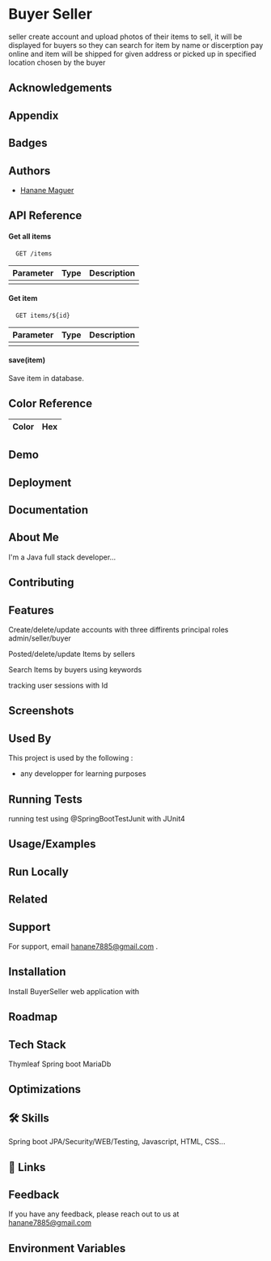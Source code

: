 
# Buyer Seller

seller create account and upload photos of their items to sell, it will be displayed
 for buyers so they can search for item by name or discerption pay online
  and item will be shipped for given address or picked up in specified location 
  chosen by the buyer 


## Acknowledgements

 

## Appendix




## Badges

## Authors

- [Hanane Maguer](github.com/hannaJava/Maguer_Hanane_buyerSeller_CaseStudy)


## API Reference

#### Get all items

```http
  GET /items
```

| Parameter | Type     | Description                |
| :-------- | :------- | :------------------------- |
|  |  |  |

#### Get item

```http
  GET items/${id}
```

| Parameter | Type     | Description                       |
| :-------- | :------- | :-------------------------------- |
|     |  |  |

#### save(item)

Save item in database.

## Color Reference

| Color             | Hex                                                                |
| ----------------- | ------------------------------------------------------------------ |



## Demo



## Deployment



## Documentation



## About Me
I'm a Java full stack developer...


## Contributing



## Features

Create/delete/update accounts with three diffirents principal roles admin/seller/buyer

Posted/delete/update Items by sellers 

Search Items by buyers using keywords

tracking user sessions with Id







## Screenshots



## Used By

This project is used by the following :

- any developper for learning purposes


## Running Tests

running test using @SpringBootTestJunit with JUnit4

## Usage/Examples



## Run Locally



## Related


## Support

For support, email hanane7885@gmail.com .


## Installation

Install BuyerSeller web application with 
    
## Roadmap


## Tech Stack

Thymleaf
Spring boot
MariaDb


## Optimizations


## 🛠 Skills
Spring boot JPA/Security/WEB/Testing, Javascript, HTML, CSS...


## 🔗 Links

## Feedback

If you have any feedback, please reach out to us at hanane7885@gmail.com


## Environment Variables



